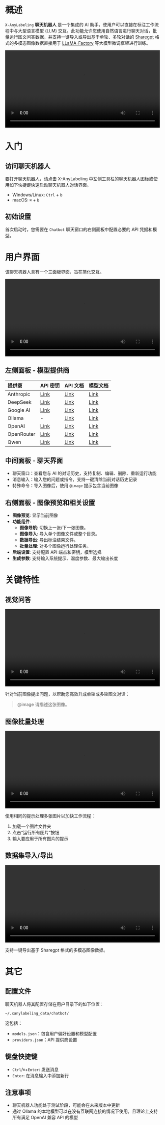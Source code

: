 # 概述

`X-AnyLabeling` **聊天机器人** 是一个集成的 AI 助手，使用户可以直接在标注工作流程中与大型语言模型 (LLM) 交互。此功能允许您使用自然语言进行聊天对话，批量运行图文问答数据，并支持一键导入或导出基于单轮、多轮对话的 [Sharegpt](https://github.com/hiyouga/LLaMA-Factory/blob/main/data/README_zh.md#%E5%A4%9A%E6%A8%A1%E6%80%81%E5%9B%BE%E5%83%8F%E6%95%B0%E6%8D%AE%E9%9B%86-1) 格式的多模态图像数据直接用于 [LLaMA-Factory](https://github.com/hiyouga/LLaMA-Factory) 等大模型微调框架进行训练。

<video src="https://github.com/user-attachments/assets/c97b943a-71e6-470c-bb73-b4c8d299687f" width="100%" controls>
</video>


# 入门

## 访问聊天机器人

要打开聊天机器人，请点击 X-AnyLabeling 中左侧工具栏的聊天机器人图标或使用如下快捷键快速启动聊天机器人对话界面。

- Windows/Linux: `Ctrl` + `b`
- macOS: `⌘` + `b`

## 初始设置

首次启动时，您需要在 `Chatbot` 聊天窗口的右侧面板中配置必要的 API 凭据和模型。

# 用户界面

该聊天机器人具有一个三面板界面，旨在简化交互。

<video src="https://github.com/user-attachments/assets/41c30839-4b49-4de2-8252-fe856956daa7" width="100%" controls>
</video>

## 左侧面板 - 模型提供商

| 提供商 | API 密钥 | API 文档 | 模型文档 |
| :--- | :--- | :--- | :--- |
| Anthropic | [Link](https://console.anthropic.com/settings/keys) | [Link](https://docs.anthropic.com/en/docs) | [Link](https://docs.anthropic.com/en/docs/about-claude/models/all-models) |
| DeepSeek   | [Link](https://platform.deepseek.com/api_keys)         | [Link](https://platform.deepseek.com/docs)                  | [Link](https://platform.deepseek.com/models)                                |
| Google AI  | [Link](https://aistudio.google.com/app/apikey)         | [Link](https://ai.google.dev/gemini-api/docs)               | [Link](https://ai.google.dev/gemini-api/docs/models)                        |
| Ollama     | -                                                             | [Link](https://github.com/ollama/ollama/blob/main/docs/api.md) | [Link](https://ollama.com/search)                                           |
| OpenAI     | [Link](https://platform.openai.com/api-keys)           | [Link](https://platform.openai.com/docs)                    | [Link](https://platform.openai.com/docs/models)                             |
| OpenRouter | [Link](https://openrouter.ai/settings/keys)            | [Link](https://openrouter.ai/docs/quick-start)              | [Link](https://openrouter.ai/models)                                        |
| Qwen       | [Link](https://bailian.console.aliyun.com/?apiKey=1#/api-key) | [Link](https://help.aliyun.com/document_detail/2590237.html) | [Link](https://help.aliyun.com/zh/model-studio/developer-reference/what-is-qwen-llm) |

## 中间面板 - 聊天界面

- 聊天窗口：查看您与 AI 的对话历史，支持复制、编辑、删除、重新运行功能
- 消息输入：输入您的问题或指令，支持一键清除当前对话历史记录
- 特殊命令：导入图像后，使用 `@image` 提示包含当前图像

## 右侧面板 - 图像预览和相关设置

- **图像预览**: 显示当前图像
- **功能组件**:
  - **图像导航**: 切换上一张/下一张图像。
  - **图像导入**: 导入单个图像文件或整个目录。
  - **数据导出**: 导出标注结果文件。
  - **批量处理**: 对多个图像运行处理任务。
- **后端设置**: 支持配置 API 端点和密钥，模型选择
- **生成参数**: 支持输入系统提示、温度参数、最大输出长度

# 关键特性

## 视觉问答

<video src="https://github.com/user-attachments/assets/1119fa89-b885-4d4f-ad76-499a74aa81eb" width="100%" controls>
</video>

针对当前图像提出问题，以帮助您高效升成单轮或多轮图文对话：

> @image 请描述这张图像。

## 图像批量处理

<video src="https://github.com/user-attachments/assets/4ec36aaa-2f0b-442f-9315-cc6ab1d1e0c2" width="100%" controls>
</video>

使用相同的提示处理多张图片以加快工作流程：

1. 加载一个图片文件夹
2. 点击“运行所有图片”按钮
3. 输入要应用于所有图片的提示

## 数据集导入/导出

<video src="https://github.com/user-attachments/assets/8dc44d1c-0317-4b00-9967-105274dee59f" width="100%" controls>
</video>

支持一键导出基于 Sharegpt 格式的多模态图像数据。

# 其它

## 配置文件

聊天机器人将其配置存储在用户目录下的如下位置：

```
~/.xanylabeling_data/chatbot/
```

这包括：
- `models.json`：包含用户偏好设置和模型配置
- `providers.json`：API 提供商设置

## 键盘快捷键

- `Ctrl`/`⌘`+`Enter`: 发送消息
- `Enter`: 在消息输入中添加新行

## 注意事项

- 聊天机器人功能处于测试阶段，可能会在未来版本中更新
- 通过 Ollama 的本地模型可以在没有互联网连接的情况下使用，且理论上支持所有满足 OpenAI 兼容 API 的模型
